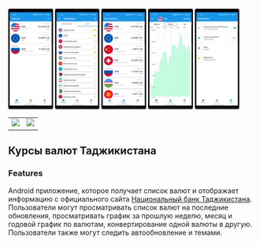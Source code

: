 <img src="/docs/1.png" width=18% height=18%> <img src="/docs/2.png" width=18% height=18%>
<img src="/docs/3.png" width=18% height=18%> <img src="/docs/4.png" width=18% height=18%>
<img src="/docs/5.png" width=18% height=18%>

<table style="border:0px solid white; width:100%;" >
  <tr style="border: 0px;">
     <td style="border:0px;">
        <a href="https://play.google.com/store/apps/details?id=com.developer.valyutaapp">
        <img height="100" src="https://play.google.com/intl/en_us/badges/static/images/badges/en_badge_web_generic.png"></a>
    </td>
    <td style="border:0px;"> 
        <a href="https://play.google.com/store/apps/details?id=com.developer.valyutaapp">
        <img height="75" src="https://static-00.iconduck.com/assets.00/app-huawei-uk-icon-512x153-qosx82ey.png"></a> 
    </td>
  </tr>
</table>

## Курсы валют Таджикистана

### Features
Android приложение, которое получает список валют и  отображает информацию
с официального сайта [Национальный банк Таджикистана](https://www.nbt.tj/ru/kurs/kurs.php).
Пользователи могут просматривать список валют на последние обновления,
просматривать график за прошлую неделю, месяц и годовой график по валютам,
конвертирование одной валюты в другую. Пользователи также могут следить автообновление и темами.
